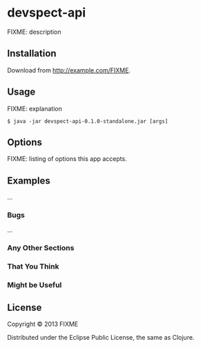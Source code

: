 # devspect-api

FIXME: description

## Installation

Download from http://example.com/FIXME.

## Usage

FIXME: explanation

    $ java -jar devspect-api-0.1.0-standalone.jar [args]

## Options

FIXME: listing of options this app accepts.

## Examples

...

### Bugs

...

### Any Other Sections
### That You Think
### Might be Useful

## License

Copyright © 2013 FIXME

Distributed under the Eclipse Public License, the same as Clojure.
